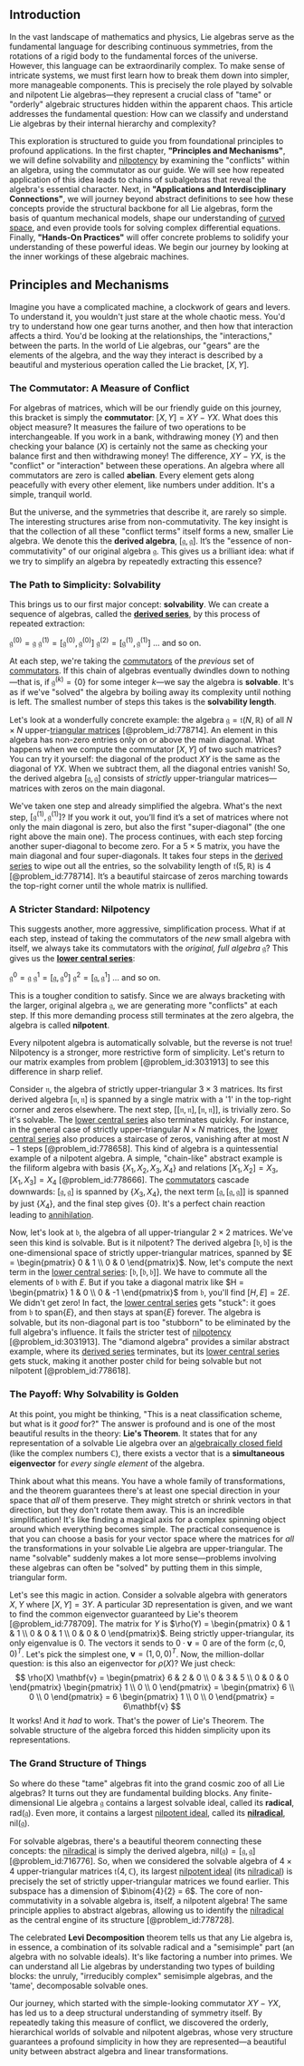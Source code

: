 ## Introduction
In the vast landscape of mathematics and physics, Lie algebras serve as the fundamental language for describing continuous symmetries, from the rotations of a rigid body to the fundamental forces of the universe. However, this language can be extraordinarily complex. To make sense of intricate systems, we must first learn how to break them down into simpler, more manageable components. This is precisely the role played by solvable and nilpotent Lie algebras—they represent a crucial class of "tame" or "orderly" algebraic structures hidden within the apparent chaos. This article addresses the fundamental question: How can we classify and understand Lie algebras by their internal hierarchy and complexity?

This exploration is structured to guide you from foundational principles to profound applications. In the first chapter, **"Principles and Mechanisms"**, we will define solvability and [nilpotency](@article_id:147432) by examining the "conflicts" within an algebra, using the commutator as our guide. We will see how repeated application of this idea leads to chains of subalgebras that reveal the algebra's essential character. Next, in **"Applications and Interdisciplinary Connections"**, we will journey beyond abstract definitions to see how these concepts provide the structural backbone for all Lie algebras, form the basis of quantum mechanical models, shape our understanding of [curved space](@article_id:157539), and even provide tools for solving complex differential equations. Finally, **"Hands-On Practices"** will offer concrete problems to solidify your understanding of these powerful ideas. We begin our journey by looking at the inner workings of these algebraic machines.

## Principles and Mechanisms

Imagine you have a complicated machine, a clockwork of gears and levers. To understand it, you wouldn't just stare at the whole chaotic mess. You'd try to understand how one gear turns another, and then how that interaction affects a third. You'd be looking at the relationships, the "interactions," between the parts. In the world of Lie algebras, our "gears" are the elements of the algebra, and the way they interact is described by a beautiful and mysterious operation called the Lie bracket, $[X, Y]$.

### The Commutator: A Measure of Conflict

For algebras of matrices, which will be our friendly guide on this journey, this bracket is simply the **commutator**: $[X, Y] = XY - YX$. What does this object measure? It measures the failure of two operations to be interchangeable. If you work in a bank, withdrawing money ($Y$) and then checking your balance ($X$) is certainly not the same as checking your balance first and then withdrawing money! The difference, $XY - YX$, is the "conflict" or "interaction" between these operations. An algebra where all commutators are zero is called **abelian**. Every element gets along peacefully with every other element, like numbers under addition. It's a simple, tranquil world.

But the universe, and the symmetries that describe it, are rarely so simple. The interesting structures arise from non-commutativity. The key insight is that the collection of all these "conflict terms" itself forms a new, smaller Lie algebra. We denote this the **derived algebra**, $[\mathfrak{g}, \mathfrak{g}]$. It’s the "essence of non-commutativity" of our original algebra $\mathfrak{g}$. This gives us a brilliant idea: what if we try to simplify an algebra by repeatedly extracting this essence?

### The Path to Simplicity: Solvability

This brings us to our first major concept: **solvability**. We can create a sequence of algebras, called the **[derived series](@article_id:140113)**, by this process of repeated extraction:

$\mathfrak{g}^{(0)} = \mathfrak{g}$
$\mathfrak{g}^{(1)} = [\mathfrak{g}^{(0)}, \mathfrak{g}^{(0)}]$
$\mathfrak{g}^{(2)} = [\mathfrak{g}^{(1)}, \mathfrak{g}^{(1)}]$
... and so on.

At each step, we're taking the [commutators](@article_id:158384) of the *previous* set of [commutators](@article_id:158384). If this chain of algebras eventually dwindles down to nothing—that is, if $\mathfrak{g}^{(k)} = \{0\}$ for some integer $k$—we say the algebra is **solvable**. It's as if we've "solved" the algebra by boiling away its complexity until nothing is left. The smallest number of steps this takes is the **solvability length**.

Let's look at a wonderfully concrete example: the algebra $\mathfrak{g} = \mathfrak{t}(N, \mathbb{R})$ of all $N \times N$ upper-[triangular matrices](@article_id:149246) [@problem_id:778714]. An element in this algebra has non-zero entries only on or above the main diagonal. What happens when we compute the commutator $[X, Y]$ of two such matrices? You can try it yourself: the diagonal of the product $XY$ is the same as the diagonal of $YX$. When we subtract them, all the diagonal entries vanish! So, the derived algebra $[\mathfrak{g}, \mathfrak{g}]$ consists of *strictly* upper-triangular matrices—matrices with zeros on the main diagonal.

We've taken one step and already simplified the algebra. What's the next step, $[\mathfrak{g}^{(1)}, \mathfrak{g}^{(1)}]$? If you work it out, you’ll find it’s a set of matrices where not only the main diagonal is zero, but also the first "super-diagonal" (the one right above the main one). The process continues, with each step forcing another super-diagonal to become zero. For a $5 \times 5$ matrix, you have the main diagonal and four super-diagonals. It takes four steps in the [derived series](@article_id:140113) to wipe out all the entries, so the solvability length of $\mathfrak{t}(5, \mathbb{R})$ is 4 [@problem_id:778714]. It’s a beautiful staircase of zeros marching towards the top-right corner until the whole matrix is nullified.

### A Stricter Standard: Nilpotency

This suggests another, more aggressive, simplification process. What if at each step, instead of taking the commutators of the *new* small algebra with itself, we always take its commutators with the *original, full algebra* $\mathfrak{g}$? This gives us the **[lower central series](@article_id:143975)**:

$\mathfrak{g}^{0} = \mathfrak{g}$
$\mathfrak{g}^{1} = [\mathfrak{g}, \mathfrak{g}^{0}]$
$\mathfrak{g}^{2} = [\mathfrak{g}, \mathfrak{g}^{1}]$
... and so on.

This is a tougher condition to satisfy. Since we are always bracketing with the larger, original algebra $\mathfrak{g}$, we are generating more "conflicts" at each step. If this more demanding process still terminates at the zero algebra, the algebra is called **nilpotent**.

Every nilpotent algebra is automatically solvable, but the reverse is not true! Nilpotency is a stronger, more restrictive form of simplicity. Let's return to our matrix examples from problem [@problem_id:3031913] to see this difference in sharp relief.

Consider $\mathfrak{n}$, the algebra of strictly upper-triangular $3 \times 3$ matrices. Its first derived algebra $[\mathfrak{n}, \mathfrak{n}]$ is spanned by a single matrix with a '1' in the top-right corner and zeros elsewhere. The next step, $[[\mathfrak{n}, \mathfrak{n}], [\mathfrak{n}, \mathfrak{n}]]$, is trivially zero. So it's solvable. The [lower central series](@article_id:143975) also terminates quickly. For instance, in the general case of strictly upper-triangular $N \times N$ matrices, the [lower central series](@article_id:143975) also produces a staircase of zeros, vanishing after at most $N-1$ steps [@problem_id:778658]. This kind of algebra is a quintessential example of a nilpotent algebra. A simple, "chain-like" abstract example is the filiform algebra with basis $\{X_1, X_2, X_3, X_4\}$ and relations $[X_1, X_2] = X_3$, $[X_1, X_3] = X_4$ [@problem_id:778666]. The [commutators](@article_id:158384) cascade downwards: $[\mathfrak{g},\mathfrak{g}]$ is spanned by $\{X_3, X_4\}$, the next term $[\mathfrak{g}, [\mathfrak{g},\mathfrak{g}]]$ is spanned by just $\{X_4\}$, and the final step gives $\{0\}$. It's a perfect chain reaction leading to [annihilation](@article_id:158870).

Now, let's look at $\mathfrak{b}$, the algebra of all upper-triangular $2 \times 2$ matrices. We've seen this kind is solvable. But is it nilpotent? The derived algebra $[\mathfrak{b}, \mathfrak{b}]$ is the one-dimensional space of strictly upper-triangular matrices, spanned by $E = \begin{pmatrix} 0 & 1 \\ 0 & 0 \end{pmatrix}$. Now, let's compute the next term in the [lower central series](@article_id:143975): $[\mathfrak{b}, [\mathfrak{b}, \mathfrak{b}]]$. We have to commute all the elements of $\mathfrak{b}$ with $E$. But if you take a diagonal matrix like $H = \begin{pmatrix} 1 & 0 \\ 0 & -1 \end{pmatrix}$ from $\mathfrak{b}$, you'll find $[H, E] = 2E$. We didn't get zero! In fact, the [lower central series](@article_id:143975) gets "stuck": it goes from $\mathfrak{b}$ to $\text{span}\{E\}$, and then stays at $\text{span}\{E\}$ forever. The algebra is solvable, but its non-diagonal part is too "stubborn" to be eliminated by the full algebra's influence. It fails the stricter test of [nilpotency](@article_id:147432) [@problem_id:3031913]. The "diamond algebra" provides a similar abstract example, where its [derived series](@article_id:140113) terminates, but its [lower central series](@article_id:143975) gets stuck, making it another poster child for being solvable but not nilpotent [@problem_id:778618].

### The Payoff: Why Solvability is Golden

At this point, you might be thinking, "This is a neat classification scheme, but what is it *good* for?" The answer is profound and is one of the most beautiful results in the theory: **Lie's Theorem**. It states that for any representation of a solvable Lie algebra over an [algebraically closed field](@article_id:150907) (like the complex numbers $\mathbb{C}$), there exists a vector that is a **simultaneous eigenvector** for *every single element* of the algebra.

Think about what this means. You have a whole family of transformations, and the theorem guarantees there's at least one special direction in your space that *all* of them preserve. They might stretch or shrink vectors in that direction, but they don't rotate them away. This is an incredible simplification! It's like finding a magical axis for a complex spinning object around which everything becomes simple. The practical consequence is that you can choose a basis for your vector space where the matrices for *all* the transformations in your solvable Lie algebra are upper-triangular. The name "solvable" suddenly makes a lot more sense—problems involving these algebras can often be "solved" by putting them in this simple, triangular form.

Let's see this magic in action. Consider a solvable algebra with generators $X, Y$ where $[X, Y] = 3Y$. A particular 3D representation is given, and we want to find the common eigenvector guaranteed by Lie's theorem [@problem_id:778709]. The matrix for $Y$ is $\rho(Y) = \begin{pmatrix} 0 & 1 & 1 \\ 0 & 0 & 1 \\ 0 & 0 & 0 \end{pmatrix}$. Being strictly upper-triangular, its only eigenvalue is $0$. The vectors it sends to $0 \cdot \mathbf{v} = 0$ are of the form $(c, 0, 0)^T$. Let's pick the simplest one, $\mathbf{v} = (1, 0, 0)^T$. Now, the million-dollar question: is this also an eigenvector for $\rho(X)$? We just check:
$$ \rho(X) \mathbf{v} = \begin{pmatrix} 6 & 2 & 0 \\ 0 & 3 & 5 \\ 0 & 0 & 0 \end{pmatrix} \begin{pmatrix} 1 \\ 0 \\ 0 \end{pmatrix} = \begin{pmatrix} 6 \\ 0 \\ 0 \end{pmatrix} = 6 \begin{pmatrix} 1 \\ 0 \\ 0 \end{pmatrix} = 6\mathbf{v} $$
It works! And it *had* to work. That's the power of Lie's Theorem. The solvable structure of the algebra forced this hidden simplicity upon its representations.

### The Grand Structure of Things

So where do these "tame" algebras fit into the grand cosmic zoo of all Lie algebras? It turns out they are fundamental building blocks. Any finite-dimensional Lie algebra $\mathfrak{g}$ contains a largest solvable ideal, called its **radical**, $\text{rad}(\mathfrak{g})$. Even more, it contains a largest [nilpotent ideal](@article_id:155179), called its **[nilradical](@article_id:154774)**, $\text{nil}(\mathfrak{g})$.

For solvable algebras, there's a beautiful theorem connecting these concepts: the [nilradical](@article_id:154774) is simply the derived algebra, $\text{nil}(\mathfrak{g}) = [\mathfrak{g}, \mathfrak{g}]$ [@problem_id:716776]. So, when we considered the solvable algebra of $4 \times 4$ upper-triangular matrices $\mathfrak{t}(4, \mathbb{C})$, its largest [nilpotent ideal](@article_id:155179) (its [nilradical](@article_id:154774)) is precisely the set of strictly upper-triangular matrices we found earlier. This subspace has a dimension of $\binom{4}{2} = 6$. The core of non-commutativity in a solvable algebra is, itself, a nilpotent algebra! The same principle applies to abstract algebras, allowing us to identify the [nilradical](@article_id:154774) as the central engine of its structure [@problem_id:778728].

The celebrated **Levi Decomposition** theorem tells us that any Lie algebra is, in essence, a combination of its solvable radical and a "semisimple" part (an algebra with no solvable ideals). It's like factoring a number into primes. We can understand all Lie algebras by understanding two types of building blocks: the unruly, "irreducibly complex" semisimple algebras, and the 'tame', decomposable solvable ones.

Our journey, which started with the simple-looking commutator $XY-YX$, has led us to a deep structural understanding of symmetry itself. By repeatedly taking this measure of conflict, we discovered the orderly, hierarchical worlds of solvable and nilpotent algebras, whose very structure guarantees a profound simplicity in how they are represented—a beautiful unity between abstract algebra and linear transformations.